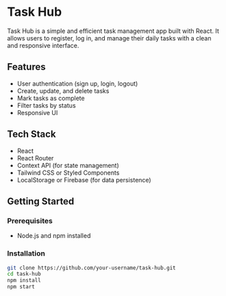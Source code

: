 # Task Hub

Task Hub is a simple and efficient task management app built with React. It allows users to register, log in, and manage their daily tasks with a clean and responsive interface.

## Features

- User authentication (sign up, login, logout)
- Create, update, and delete tasks
- Mark tasks as complete
- Filter tasks by status
- Responsive UI

## Tech Stack

- React
- React Router
- Context API (for state management)
- Tailwind CSS or Styled Components
- LocalStorage or Firebase (for data persistence)

## Getting Started

### Prerequisites

- Node.js and npm installed

### Installation

```bash
git clone https://github.com/your-username/task-hub.git
cd task-hub
npm install
npm start
